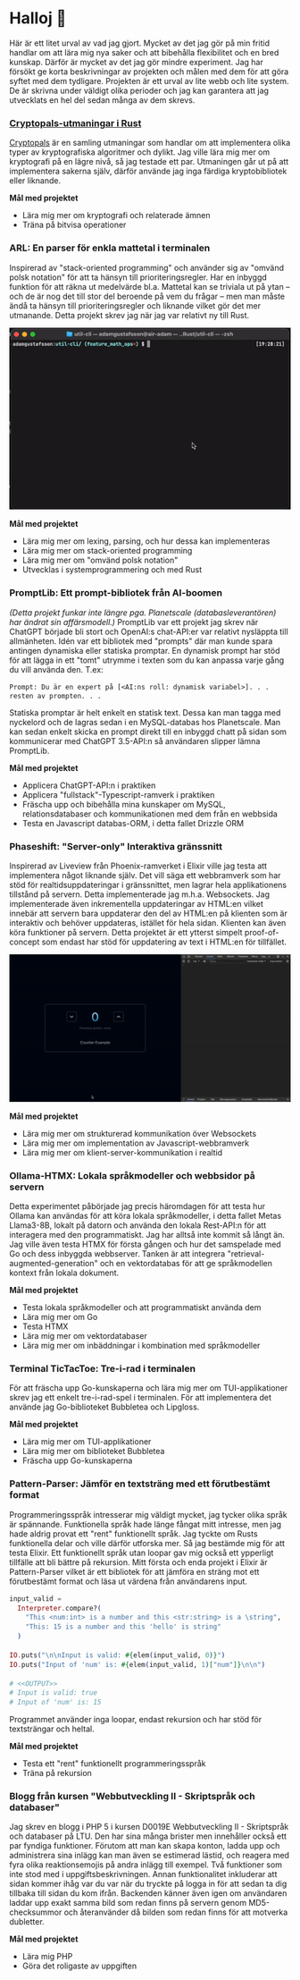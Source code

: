 # **Halloj** 👋

Här är ett litet urval av vad jag gjort. Mycket av det jag gör på min fritid handlar om att lära mig nya saker och att bibehålla flexibilitet och en bred kunskap. Därför är mycket av det jag gör mindre experiment. Jag har försökt ge korta beskrivningar av projekten och målen med dem för att göra syftet med dem tydligare. Projekten är ett urval av lite webb och lite system. De är skrivna under väldigt olika perioder och jag kan garantera att jag utvecklats en hel del sedan många av dem skrevs.

### [Cryptopals-utmaningar i Rust](https://github.com/adam0215/rs-cryptopals)

[Cryptopals](https://cryptopals.com/) är en samling utmaningar som handlar om att implementera olika typer av kryptografiska algoritmer och dylikt. Jag ville lära mig mer om kryptografi på en lägre nivå, så jag testade ett par. Utmaningen går ut på att implementera sakerna själv, därför använde jag inga färdiga kryptobibliotek eller liknande.

**Mål med projektet**

- Lära mig mer om kryptografi och relaterade ämnen
- Träna på bitvisa operationer

### ARL: En parser för enkla mattetal i terminalen

Inspirerad av "stack-oriented programming" och använder sig av "omvänd polsk notation" för att ta hänsyn till prioriteringsregler. Har en inbyggd funktion för att räkna ut medelvärde bl.a. Mattetal kan se triviala ut på ytan – och de är nog det till stor del beroende på vem du frågar – men man måste ändå ta hänsyn till prioriteringsregler och liknande vilket gör det mer utmanande. Detta projekt skrev jag när jag var relativt ny till Rust.

![ARL Exempelkommandon](arl_example.gif)

**Mål med projektet**

- Lära mig mer om lexing, parsing, och hur dessa kan implementeras
- Lära mig mer om stack-oriented programming
- Lära mig mer om "omvänd polsk notation"
- Utvecklas i systemprogrammering och med Rust

### PromptLib: Ett prompt-bibliotek från AI-boomen

_(Detta projekt funkar inte längre pga. Planetscale (databasleverantören) har ändrat sin affärsmodell.)_ PromptLib var ett projekt jag skrev när ChatGPT började bli stort och OpenAI:s chat-API:er var relativt nysläppta till allmänheten. Idén var ett bibliotek med "prompts" där man kunde spara antingen dynamiska eller statiska promptar. En dynamisk prompt har stöd för att lägga in ett "tomt" utrymme i texten som du kan anpassa varje gång du vill använda den. T.ex:

```
Prompt: Du är en expert på [<AI:ns roll: dynamisk variabel>]. . . resten av prompten. . .
```

Statiska promptar är helt enkelt en statisk text. Dessa kan man tagga med nyckelord och de lagras sedan i en MySQL-databas hos Planetscale. Man kan sedan enkelt skicka en prompt direkt till en inbyggd chatt på sidan som kommunicerar med ChatGPT 3.5-API:n så användaren slipper lämna PromptLib.

**Mål med projektet**

- Applicera ChatGPT-API:n i praktiken
- Applicera "fullstack"-Typescript-ramverk i praktiken
- Fräscha upp och bibehålla mina kunskaper om MySQL, relationsdatabaser och kommunikationen med dem från en webbsida
- Testa en Javascript databas-ORM, i detta fallet Drizzle ORM

### Phaseshift: "Server-only" Interaktiva gränssnitt

Inspirerad av Liveview från Phoenix-ramverket i Elixir ville jag testa att implementera något liknande själv. Det vill säga ett webbramverk som har stöd för realtidsuppdateringar i gränssnittet, men lagrar hela applikationens tillstånd på servern. Detta implementerade jag m.h.a. Websockets. Jag implementerade även inkrementella uppdateringar av HTML:en vilket innebär att servern bara uppdaterar den del av HTML:en på klienten som är interaktiv och behöver uppdateras, istället för hela sidan. Klienten kan även köra funktioner på servern. Detta projektet är ett ytterst simpelt proof-of-concept som endast har stöd för uppdatering av text i HTML:en för tillfället.

![Exempelraknare](phaseshift_example.gif)

**Mål med projektet**

- Lära mig mer om strukturerad kommunikation över Websockets
- Lära mig mer om implementation av Javascript-webbramverk
- Lära mig mer om klient-server-kommunikation i realtid

### Ollama-HTMX: Lokala språkmodeller och webbsidor på servern

Detta experimentet påbörjade jag precis häromdagen för att testa hur Ollama kan användas för att köra lokala språkmodeller, i detta fallet Metas Llama3-8B, lokalt på datorn och använda den lokala Rest-API:n för att interagera med den programmatiskt. Jag har alltså inte kommit så långt än. Jag ville även testa HTMX för första gången och hur det samspelade med Go och dess inbyggda webbserver. Tanken är att integrera "retrieval-augmented-generation" och en vektordatabas för att ge språkmodellen kontext från lokala dokument.

**Mål med projektet**

- Testa lokala språkmodeller och att programmatiskt använda dem
- Lära mig mer om Go
- Testa HTMX
- Lära mig mer om vektordatabaser
- Lära mig mer om inbäddningar i kombination med språkmodeller

### Terminal TicTacToe: Tre-i-rad i terminalen

För att fräscha upp Go-kunskaperna och lära mig mer om TUI-applikationer skrev jag ett enkelt tre-i-rad-spel i terminalen. För att implementera det använde jag Go-biblioteket Bubbletea och Lipgloss.

**Mål med projektet**

- Lära mig mer om TUI-applikationer
- Lära mig mer om biblioteket Bubbletea
- Fräscha upp Go-kunskaperna

### Pattern-Parser: Jämför en textsträng med ett förutbestämt format

Programmeringsspråk intresserar mig väldigt mycket, jag tycker olika språk är spännande. Funktionella språk hade länge fångat mitt intresse, men jag hade aldrig provat ett "rent" funktionellt språk. Jag tyckte om Rusts funktionella delar och ville därför utforska mer. Så jag bestämde mig för att testa Elixir. Ett funktionellt språk utan loopar gav mig också ett ypperligt tillfälle att bli bättre på rekursion. Mitt första och enda projekt i Elixir är Pattern-Parser vilket är ett bibliotek för att jämföra en sträng mot ett förutbestämt format och läsa ut värdena från användarens input.

```elixir
input_valid =
  Interpreter.compare?(
    "This <num:int> is a number and this <str:string> is a \string",
    "This: 15 is a number and this 'hello' is string"
  )

IO.puts("\n\nInput is valid: #{elem(input_valid, 0)}")
IO.puts("Input of 'num' is: #{elem(input_valid, 1)["num"]}\n\n")

# <<OUTPUT>>
# Input is valid: true
# Input of 'num' is: 15
```

Programmet använder inga loopar, endast rekursion och har stöd för textsträngar och heltal.

**Mål med projektet**

- Testa ett "rent" funktionellt programmeringsspråk
- Träna på rekursion

### Blogg från kursen "Webbutveckling II - Skriptspråk och databaser"

Jag skrev en blogg i PHP 5 i kursen D0019E Webbutveckling II - Skriptspråk och databaser på LTU. Den har sina många brister men innehåller också ett par fyndiga funktioner. Förutom att man kan skapa konton, ladda upp och administrera sina inlägg kan man även se estimerad lästid, och reagera med fyra olika reaktionsemojis på andra inlägg till exempel. Två funktioner som inte stod med i uppgiftsbeskrivningen. Annan funktionalitet inkluderar att sidan kommer ihåg var du var när du tryckte på logga in för att sedan ta dig tillbaka till sidan du kom ifrån. Backenden känner även igen om användaren laddar upp exakt samma bild som redan finns på servern genom MD5-checksummor och återanvänder då bilden som redan finns för att motverka dubletter.

**Mål med projektet**

- Lära mig PHP
- Göra det roligaste av uppgiften
